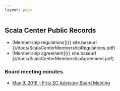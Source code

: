 ```yaml
---
layout: page
---
```


## Scala Center Public Records

- [Membership regulations]({{ site.baseurl }}/docs/ScalaCenterMembershipRegulations.pdf)
- [Membership agreement]({{ site.baseurl }}/docs/ScalaCenterMembershipAgreement.pdf)

### Board meeting minutes

- [May 9, 2016 - First SC Advisory Board Meeting](/minutes/2016/06/06/may-9-2016.html)
